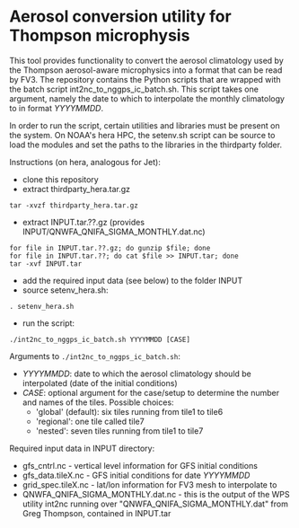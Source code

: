 # Aerosol conversion utility for Thompson microphysis

This tool provides functionality to convert the aerosol climatology used by the Thompson aerosol-aware microphysics into a format that can be read by FV3. The repository contains the Python scripts that are wrapped with the batch script int2nc\_to\_nggps\_ic\_batch.sh. This script takes one argument, namely the date to which to interpolate the monthly climatology to in format _YYYYMMDD_.

In order to run the script, certain utilities and libraries must be present on the system. On NOAA's hera HPC, the setenv.sh script can be source to load the modules and set the paths to the libraries in the thirdparty folder.

Instructions (on hera, analogous for Jet):

* clone this repository
* extract thirdparty_hera.tar.gz
```
tar -xvzf thirdparty_hera.tar.gz
```
* extract INPUT.tar.??.gz (provides INPUT/QNWFA\_QNIFA\_SIGMA\_MONTHLY.dat.nc)
```
for file in INPUT.tar.??.gz; do gunzip $file; done
for file in INPUT.tar.??; do cat $file >> INPUT.tar; done
tar -xvf INPUT.tar
```
* add the required input data (see below) to the folder INPUT
* source setenv_hera.sh:
```
. setenv_hera.sh
```
* run the script:
```
./int2nc_to_nggps_ic_batch.sh YYYYMMDD [CASE]
```

Arguments to `./int2nc_to_nggps_ic_batch.sh`:
* _YYYYMMDD_: date to which the aerosol climatology should be interpolated (date of the initial conditions)
* _CASE_: optional argument for the case/setup to determine the number and names of the tiles. Possible choices:
    * 'global' (default): six tiles running from tile1 to tile6
    * 'regional': one tile called tile7
    * 'nested': seven tiles running from tile1 to tile7

Required input data in INPUT directory:

* gfs\_cntrl.nc - vertical level information for GFS initial conditions
* gfs\_data.tileX.nc - GFS initial conditions for date _YYYYMMDD_
* grid\_spec.tileX.nc - lat/lon information for FV3 mesh to interpolate to
* QNWFA\_QNIFA\_SIGMA\_MONTHLY.dat.nc - this is the output of the WPS utility int2nc running over "QNWFA_QNIFA_SIGMA_MONTHLY.dat" from Greg Thompson, contained in INPUT.tar

